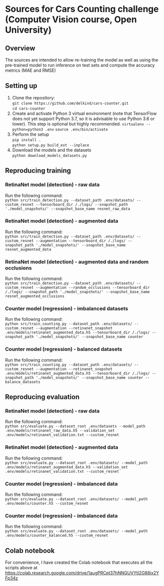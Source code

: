 # Sources for Cars Counting challenge (Computer Vision course, Open University)

## Overview
The sources are intended to allow re-training the model as well as using the pre-trained model to run inference 
on test sets and compute the accuracy metrics (MAE and RMSE)

## Setting up
1. Clone the repository: <br>
`git clone https://github.com/delkind/cars-counter.git`<br>
`cd cars-counter`
1. Create and activate Python 3 virtual environment (note that TensorFlow does not yet support Python 3.7, so it is advisable to use Python 3.6 or lower). This step is optional but highly recommended.
`virtualenv --python=python3 .env`
`source .env/bin/activate`
1. Perform the setup<br> 
`pip install .`<br>
`python setup.py build_ext --inplace`
1. Download the models and the datasets <br> 
`python download_models_datasets.py`<br>

## Reproducing training
### RetinaNet model (detection) - raw data
Run the following command:<br>
`python src/train_detection.py --dataset_path .env/datasets/ --custom_resnet --tensorboard_dir /./logs/ --snapshot_path './model_snapshots/' --snapshot_base_name resnet_raw_data`

### RetinaNet model (detection) - augmented data
Run the following command:<br>
`python src/train_detection.py --dataset_path .env/datasets/ --custom_resnet --augmentation --tensorboard_dir /./logs/ --snapshot_path './model_snapshots/' --snapshot_base_name resnet_augmented_data`

### RetinaNet model (detection) - augmented data and random occlusions
Run the following command:<br>
`python src/train_detection.py --dataset_path .env/datasets/ --custom_resnet --augmentation --random_occlusions --tensorboard_dir /./logs/ --snapshot_path './model_snapshots/' --snapshot_base_name resnet_augmented_occlusions`

### Counter model (regression) - imbalanced datasets
Run the following command:<br>
`python src/train_counting.py --dataset_path .env/datasets/ --custom_resnet --augmentation --retinanet_snapshot .env/models/retinanet_augmented_data.h5 --tensorboard_dir /./logs/ --snapshot_path './model_snapshots/' --snapshot_base_name counter`

### Counter model (regression) - balanced datasets
Run the following command:<br>
`python src/train_counting.py --dataset_path .env/datasets/ --custom_resnet --augmentation --retinanet_snapshot .env/models/retinanet_augmented_data.h5 --tensorboard_dir /./logs/ --snapshot_path './model_snapshots/' --snapshot_base_name counter --balance_datasets`

## Reproducing evaluation
### RetinaNet model (detection) - raw data
Run the following command:<br>
`python src/evaluate.py --dataset_root .env/datasets --model_path .env/models/retinanet_raw_data.h5 --validation_set .env/models/retinanet_validation.txt --custom_resnet`

### RetinaNet model (detection) - augmented data
Run the following command:<br>
`python src/evaluate.py --dataset_root .env/datasets/ --model_path .env/models/retinanet_augmented_data.h5 --validation_set .env/models/retinanet_validation.txt --custom_resnet`

### Counter model (regression) - imbalanced data
Run the following command:<br>
`python src/evaluate.py --dataset_root .env/datasets/ --model_path .env/models/counter.h5 --custom_resnet`

### Counter model (regression) - imbalanced data
Run the following command:<br>
`python src/evaluate.py --dataset_root .env/datasets/ --model_path .env/models/counter_balanced.h5 --custom_resnet`

## Colab notebook
For convenience, I have created the Colab notebook that executes all the scripts above at https://colab.research.google.com/drive/1augPRCpt37hNNGUVYtI2G88ix2YFp34z
